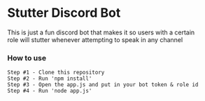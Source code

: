 # Stutter Discord Bot
This is just a fun discord bot that makes it so users with a certain \
role will stutter whenever attempting to speak in any channel

### How to use 
```
Step #1 - Clone this repository
Step #2 - Run 'npm install'
Step #3 - Open the app.js and put in your bot token & role id
Step #4 - Run 'node app.js'
```
